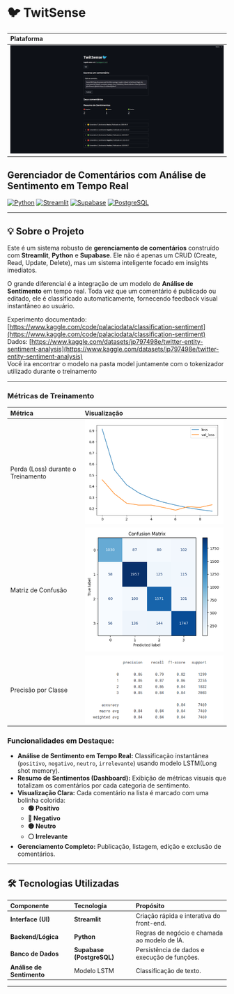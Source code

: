 # 🐦 TwitSense

| Plataforma |
| :--- | 
| ![](img/comment.png) | 


## Gerenciador de Comentários com Análise de Sentimento em Tempo Real

[![Python](https://img.shields.io/badge/Python-3.9%2B-blue.svg?style=for-the-badge&logo=python)](https://www.python.org/)
[![Streamlit](https://img.shields.io/badge/Streamlit-FF4B4B?style=for-the-badge&logo=streamlit&logoColor=white)](https://streamlit.io/)
[![Supabase](https://img.shields.io/badge/Supabase-3ECF8E?style=for-the-badge&logo=supabase&logoColor=white)](https://supabase.io/)
[![PostgreSQL](https://img.shields.io/badge/PostgreSQL-4169E1?style=for-the-badge&logo=postgresql&logoColor=white)](https://www.postgresql.org/)

---

## 💡 Sobre o Projeto

Este é um sistema robusto de **gerenciamento de comentários** construído com **Streamlit**, **Python** e **Supabase**. Ele não é apenas um CRUD (Create, Read, Update, Delete), mas um sistema inteligente focado em insights imediatos.

O grande diferencial é a integração de um modelo de **Análise de Sentimento** em tempo real. Toda vez que um comentário é publicado ou editado, ele é classificado automaticamente, fornecendo feedback visual instantâneo ao usuário.

Experimento documentado: [https://www.kaggle.com/code/palaciodata/classification-sentiment](https://www.kaggle.com/code/palaciodata/classification-sentiment)  
Dados: [https://www.kaggle.com/datasets/jp797498e/twitter-entity-sentiment-analysis](https://www.kaggle.com/datasets/jp797498e/twitter-entity-sentiment-analysis)  
Você ira encontrar o modelo na pasta model juntamente com o tokenizador utilizado durante o treinamento


---

### Métricas de Treinamento

| Métrica | Visualização |
| :--- | :--- |
| Perda (Loss) durante o Treinamento | ![Gráfico de Perda durante o treinamento](img/losses.png) |
| Matriz de Confusão | ![Matriz de confusão](img/matrix.png) |
| Precisão por Classe | ![Precisão para cada classe](img/precision.png) |

### Funcionalidades em Destaque:

* **Análise de Sentimento em Tempo Real:** Classificação instantânea (`positivo`, `negativo`, `neutro`, `irrelevante`) usando modelo LSTM(Long shot memory).
* **Resumo de Sentimentos (Dashboard):** Exibição de métricas visuais que totalizam os comentários por cada categoria de sentimento.
* **Visualização Clara:** Cada comentário na lista é marcado com uma bolinha colorida:
    * **🟢 Positivo**
    * **🔴 Negativo**
    * **🟡 Neutro**
    * **⚪ Irrelevante**
* **Gerenciamento Completo:** Publicação, listagem, edição e exclusão de comentários.

---

## 🛠️ Tecnologias Utilizadas

| Componente | Tecnologia | Propósito |
| :--- | :--- | :--- |
| **Interface (UI)** | **Streamlit** | Criação rápida e interativa do front-end. |
| **Backend/Lógica** | **Python** | Regras de negócio e chamada ao modelo de IA. |
| **Banco de Dados** | **Supabase (PostgreSQL)** | Persistência de dados e execução de funções. |
| **Análise de Sentimento** | Modelo LSTM | Classificação de texto. |

---
